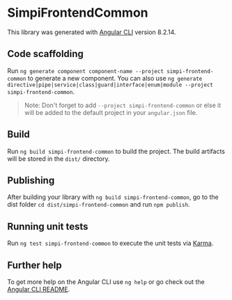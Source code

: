 # SimpiFrontendCommon

This library was generated with [Angular CLI](https://github.com/angular/angular-cli) version 8.2.14.

## Code scaffolding

Run `ng generate component component-name --project simpi-frontend-common` to generate a new component. You can also use `ng generate directive|pipe|service|class|guard|interface|enum|module --project simpi-frontend-common`.
> Note: Don't forget to add `--project simpi-frontend-common` or else it will be added to the default project in your `angular.json` file. 

## Build

Run `ng build simpi-frontend-common` to build the project. The build artifacts will be stored in the `dist/` directory.

## Publishing

After building your library with `ng build simpi-frontend-common`, go to the dist folder `cd dist/simpi-frontend-common` and run `npm publish`.

## Running unit tests

Run `ng test simpi-frontend-common` to execute the unit tests via [Karma](https://karma-runner.github.io).

## Further help

To get more help on the Angular CLI use `ng help` or go check out the [Angular CLI README](https://github.com/angular/angular-cli/blob/master/README.md).
